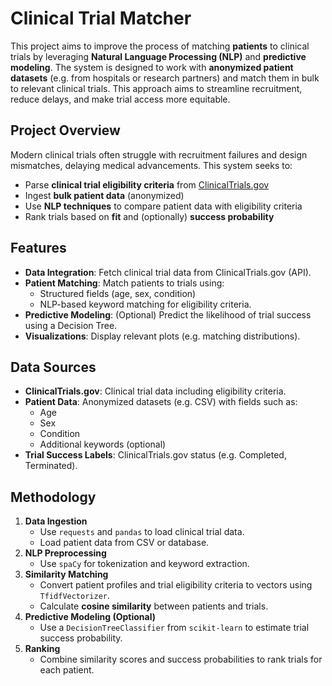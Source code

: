 # Clinical Trial Matcher

This project aims to improve the process of matching **patients** to clinical trials by leveraging **Natural Language Processing (NLP)** and **predictive modeling**. The system is designed to work with **anonymized patient datasets** (e.g. from hospitals or research partners) and match them in bulk to relevant clinical trials. This approach aims to streamline recruitment, reduce delays, and make trial access more equitable.

## Project Overview

Modern clinical trials often struggle with recruitment failures and design mismatches, delaying medical advancements. This system seeks to:

- Parse **clinical trial eligibility criteria** from [ClinicalTrials.gov](https://clinicaltrials.gov/)
- Ingest **bulk patient data** (anonymized)
- Use **NLP techniques** to compare patient data with eligibility criteria
- Rank trials based on **fit** and (optionally) **success probability**

## Features

- **Data Integration**: Fetch clinical trial data from ClinicalTrials.gov (API).
- **Patient Matching**: Match patients to trials using:
  - Structured fields (age, sex, condition)
  - NLP-based keyword matching for eligibility criteria.
- **Predictive Modeling**: (Optional) Predict the likelihood of trial success using a Decision Tree.
- **Visualizations**: Display relevant plots (e.g. matching distributions).

## Data Sources

- **ClinicalTrials.gov**: Clinical trial data including eligibility criteria.
- **Patient Data**: Anonymized datasets (e.g. CSV) with fields such as:
  - Age
  - Sex
  - Condition
  - Additional keywords (optional)
- **Trial Success Labels**: ClinicalTrials.gov status (e.g. Completed, Terminated).

## Methodology

1. **Data Ingestion**
   - Use `requests` and `pandas` to load clinical trial data.
   - Load patient data from CSV or database.
2. **NLP Preprocessing**
   - Use `spaCy` for tokenization and keyword extraction.
3. **Similarity Matching**
   - Convert patient profiles and trial eligibility criteria to vectors using `TfidfVectorizer`.
   - Calculate **cosine similarity** between patients and trials.
4. **Predictive Modeling (Optional)**
   - Use a `DecisionTreeClassifier` from `scikit-learn` to estimate trial success probability.
5. **Ranking**
   - Combine similarity scores and success probabilities to rank trials for each patient.
